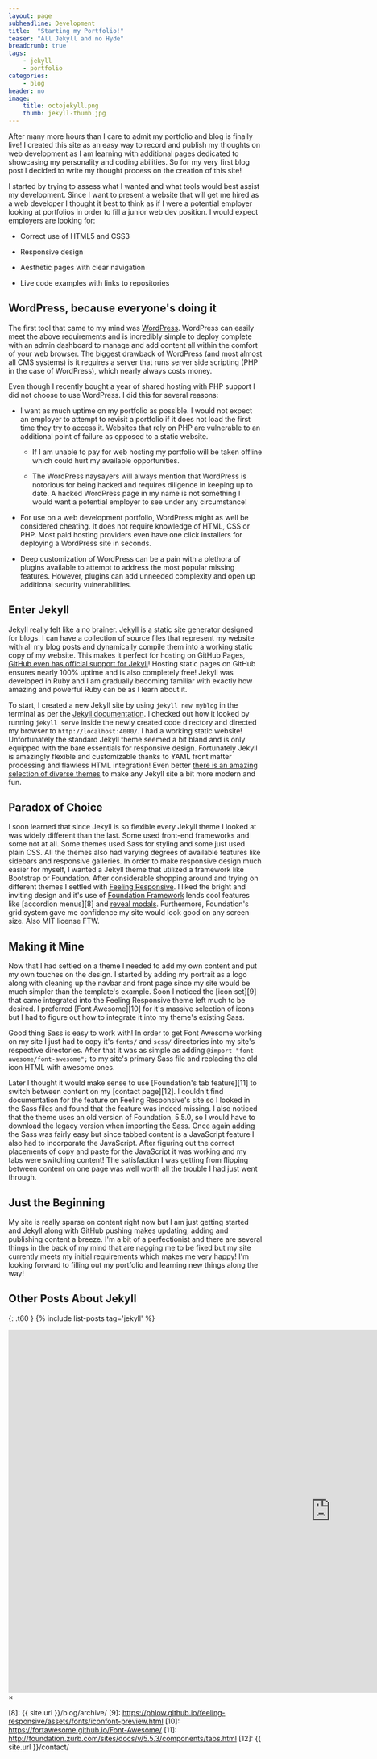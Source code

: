 ```yaml
---
layout: page
subheadline: Development
title:  "Starting my Portfolio!"
teaser: "All Jekyll and no Hyde"
breadcrumb: true
tags:
    - jekyll
    - portfolio
categories:
    - blog
header: no
image:
    title: octojekyll.png
    thumb: jekyll-thumb.jpg
---
```

After many more hours than I care to admit my portfolio and blog is finally live! I created this site as an easy way to record and publish my thoughts on web development as I am learning with additional pages dedicated to showcasing my personality and coding abilities. So for my very first blog post I decided to write my thought process on the creation of this site!

I started by trying to assess what I wanted and what tools would best assist my development. Since I want to present a website that will get me hired as a web developer I thought it best to think as if I were a potential employer looking at portfolios in order to fill a junior web dev position. I would expect employers are looking for:

* Correct use of HTML5 and CSS3

* Responsive design

* Aesthetic pages with clear navigation

* Live code examples with links to repositories

## WordPress, because everyone's doing it

The first tool that came to my mind was [WordPress][1]. WordPress can easily meet the above requirements and is incredibly simple to deploy complete with an admin dashboard to manage and add content all within the comfort of your web browser. The biggest drawback of WordPress (and most almost all CMS systems) is it requires a server that runs server side scripting (PHP in the case of WordPress), which nearly always costs money.

Even though I recently bought a year of shared hosting with PHP support I did not choose to use WordPress. I did this for several reasons:

* I want as much uptime on my portfolio as possible. I would not expect an employer to attempt to revisit a portfolio if it does not load the first time they try to access it. Websites that rely on PHP are vulnerable to an additional point of failure as opposed to a static website.

    - If I am unable to pay for web hosting my portfolio will be taken offline which could hurt my available opportunities.

    - The WordPress naysayers will always mention that WordPress is notorious for being hacked and requires diligence in keeping up to date. A hacked WordPress page in my name is not something I would want a potential employer to see under any circumstance!

* For use on a web development portfolio, WordPress might as well be considered cheating. It does not require knowledge of HTML, CSS or PHP. Most paid hosting providers even have one click installers for deploying a WordPress site in seconds.

* Deep customization of WordPress can be a pain with a plethora of plugins available to attempt to address the most popular missing features. However, plugins can add unneeded complexity and open up additional security vulnerabilities.

## Enter Jekyll

Jekyll really felt like a no brainer. [Jekyll][2] is a static site generator designed for blogs. I can have a collection of source files that represent my website with all my blog posts and dynamically compile them into a working static copy of my website. This makes it perfect for hosting on GitHub Pages, [GitHub even has official support for Jekyll][3]! Hosting static pages on GitHub ensures nearly 100% uptime and is also completely free! Jekyll was developed in Ruby and I am gradually becoming familiar with exactly how amazing and powerful Ruby can be as I learn about it.

To start, I created a new Jekyll site by using `jekyll new myblog` in the terminal as per the [Jekyll documentation][4]. I checked out how it looked by running `jekyll serve` inside the newly created code directory and directed my browser to `http://localhost:4000/`. I had a working static website! Unfortunately the standard Jekyll theme seemed a bit bland and is only equipped with the bare essentials for responsive design. Fortunately Jekyll is amazingly flexible and customizable thanks to YAML front matter processing and flawless HTML integration! Even better [there is an amazing selection of diverse themes][5] to make any Jekyll site a bit more modern and fun.

## Paradox of Choice

I soon learned that since Jekyll is so flexible every Jekyll theme I looked at was widely different than the last. Some used front-end frameworks and some not at all. Some themes used Sass for styling and some just used plain CSS. All the themes also had varying degrees of available features like sidebars and responsive galleries. In order to make responsive design much easier for myself, I wanted a Jekyll theme that utilized a framework like Bootstrap or Foundation. After considerable shopping around and trying on different themes I settled with [Feeling Responsive][6]. I liked the bright and inviting design and it's use of [Foundation Framework][7] lends cool features like [accordion menus][8] and <a href="#" data-reveal-id="videoModal">reveal modals</a>. Furthermore, Foundation's grid system gave me confidence my site would look good on any screen size. Also MIT license FTW.

## Making it Mine

Now that I had settled on a theme I needed to add my own content and put my own touches on the design. I started by adding my portrait as a logo along with cleaning up the navbar and front page since my site would be much simpler than the template's example. Soon I noticed the [icon set][9] that came integrated into the Feeling Responsive theme left much to be desired. I preferred [Font Awesome][10] for it's massive selection of icons but I had to figure out how to integrate it into my theme's existing Sass.

Good thing Sass is easy to work with! In order to get Font Awesome working on my site I just had to copy it's `fonts/` and `scss/` directories into my site's respective directories. After that it was as simple as adding `@import "font-awesome/font-awesome";` to my site's primary Sass file and replacing the old icon HTML with awesome ones. <i class="fa fa-smile-o"></i>

Later I thought it would make sense to use [Foundation's tab feature][11] to switch between content on my [contact page][12]. I couldn't find documentation for the feature on Feeling Responsive's site so I looked in the Sass files and found that the feature was indeed missing. I also noticed that the theme uses an old version of Foundation, 5.5.0, so I would have to download the legacy version when importing the Sass. Once again adding the Sass was fairly easy but since tabbed content is a JavaScript feature I also had to incorporate the JavaScript. After figuring out the correct placements of copy and paste for the JavaScript it was working and my tabs were switching content! The satisfaction I was getting from flipping between content on one page was well worth all the trouble I had just went through.

## Just the Beginning

My site is really sparse on content right now but I am just getting started and Jekyll along with GitHub pushing makes updating, adding and publishing content a breeze. I'm a bit of a perfectionist and there are several things in the back of my mind that are nagging me to be fixed but my site currently meets my initial requirements which makes me very happy! I'm looking forward to filling out my portfolio and learning new things along the way!


## Other Posts About Jekyll
{: .t60 }
{% include list-posts tag='jekyll' %}

<div id="videoModal" class="reveal-modal large" data-reveal="">
  <div class="flex-video widescreen vimeo" style="display: block;">
    <iframe width="1280" height="720" src="https://www.youtube.com/embed/3b5zCFSmVvU" frameborder="0" allowfullscreen></iframe>
  </div>
  <a class="close-reveal-modal">&#215;</a>
</div>

 [1]: https://wordpress.org/
 [2]: http://jekyllrb.com/
 [3]: https://help.github.com/articles/using-jekyll-with-pages/
 [4]: http://jekyllrb.com/docs/quickstart/
 [5]: http://jekyllthemes.org/
 [6]: https://phlow.github.io/feeling-responsive/
 [7]: http://foundation.zurb.com/sites.html
 [8]: {{ site.url }}/blog/archive/
 [9]: https://phlow.github.io/feeling-responsive/assets/fonts/iconfont-preview.html
 [10]: https://fortawesome.github.io/Font-Awesome/
 [11]: http://foundation.zurb.com/sites/docs/v/5.5.3/components/tabs.html
 [12]: {{ site.url }}/contact/
